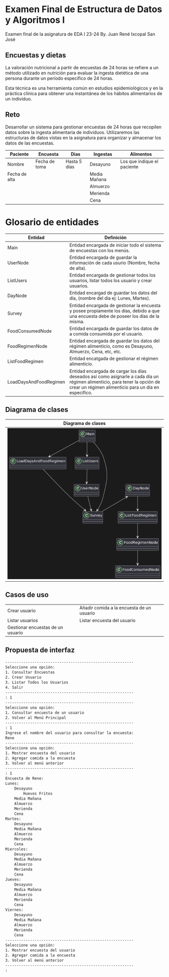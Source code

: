 # Examen Final de Estructura de Datos y Algoritmos I

Examen final de la asignatura de EDA I 23-24
By. Juan René Ixcopal San José

## Encuestas y dietas


La valoración nutricional a partir de encuestas de 24 horas se refiere a un método utilizado en nutrición para evaluar la ingesta dietética de una persona durante un período específico de 24 horas.

Esta técnica es una herramienta común en estudios epidemiológicos y en la práctica clínica para obtener una instantánea de los hábitos alimentarios de un individuo.


## Reto

Desarrollar un sistema para gestionar encuestas de 24 horas que recopilen datos sobre la ingesta alimentaria de individuos. Utilizaremos las estructuras de datos vistas en la asignatura para organizar y almacenar los datos de las encuestas.

| Paciente      | Encuesta      | Dias         | Ingestas     | Alimentos                   |
|---------------|---------------|--------------|--------------|-----------------------------|
| Nombre        | Fecha de toma | Hasta 5 días | Desayuno     | Los que indique el paciente |
| Fecha de alta |               |              | Media Mañana |                             |
|               |               |              | Almuerzo     |                             |
|               |               |              | Merienda     |                             |
|               |               |              | Cena         |                             |



# Glosario de entidades

| Entidad                | Definición                                                                                                                                                                          |
|------------------------|-------------------------------------------------------------------------------------------------------------------------------------------------------------------------------------|
| Main                   | Entidad encargada de iniciar todo el sistema de encuestas con los menús.                                                                                                            |
| UserNode               | Entidad encargada de guardar la información de cada usurio (Nombre, fecha de alta).                                                                                                 |
| ListUsers              | Entidad encargada de gestionar todos los usuarios, listar todos los usuario y crear usuarios.                                                                                       |
| DayNode                | Entidad encargad de guardar los datos del día, (nombre del día ej: Lunes, Martes).                                                                                                  |
| Survey                 | Entidad encargada de gestionar la encuesta y posee propiamente los días, debido a que una encuesta debe de poseer los días de la misma.                                             |
| FoodConsumedNode       | Entidad encargada de guardar los datos de a comida consumida por el usuario.                                                                                                        |
| FoodRegimenNode        | Entidad encargada de guardar los datos del régimen alimenticio, como es Desayuno, Almuerzo, Cena, etc, etc.                                                                         |
| ListFoodRegimen        | Entidad encatgada de gestionar el régimen alimenticio.                                                                                                                              |
| LoadDaysAndFoodRegimen | Entidad encargada de cargar los días deseados así como asignarle a cada día un régimen alimenticio, para tener la opción de crear un régimen alimenticio para un día en específico. |


## Diagrama de clases
|         Diagrama de clases          |
|:-----------------------------------:|
| ![Imagen](Image/diagramaClases.png) |

## Casos de uso

|                                   |                                           |
|-----------------------------------|-------------------------------------------|
| Crear usuario                     | Añadir comida a la encuesta de un usuario |
| Listar usuarios                   | Listar encuesta del usuario               |
| Gestionar encuestas de un usuario |                                           |


## Propuesta de interfaz

```
---------------------------------------------------------
Seleccione una opción:
1. Consultar Encuestas
2. Crear Usuario
3. Listar Todos los Usuarios
4. Salir
---------------------------------------------------------
: 1
---------------------------------------------------------
Seleccione una opción:
1. Consultar encuesta de un usuario
2. Volver al Menú Principal
---------------------------------------------------------
: 1
Ingrese el nombre del usuario para consultar la encuesta:
Rene
---------------------------------------------------------
Seleccione una opción:
1. Mostrar encuesta del usuario
2. Agregar comida a la encuesta
3. Volver al menú anterior
---------------------------------------------------------
: 1
Encuesta de Rene:
Lunes:
	Desayuno
		Huevos Fritos
	Media Mañana
	Almuerzo
	Merienda
	Cena
Martes:
	Desayuno
	Media Mañana
	Almuerzo
	Merienda
	Cena
Miercoles:
	Desayuno
	Media Mañana
	Almuerzo
	Merienda
	Cena
Jueves:
	Desayuno
	Media Mañana
	Almuerzo
	Merienda
	Cena
Viernes:
	Desayuno
	Media Mañana
	Almuerzo
	Merienda
	Cena
---------------------------------------------------------
Seleccione una opción:
1. Mostrar encuesta del usuario
2. Agregar comida a la encuesta
3. Volver al menú anterior
---------------------------------------------------------
: 
```